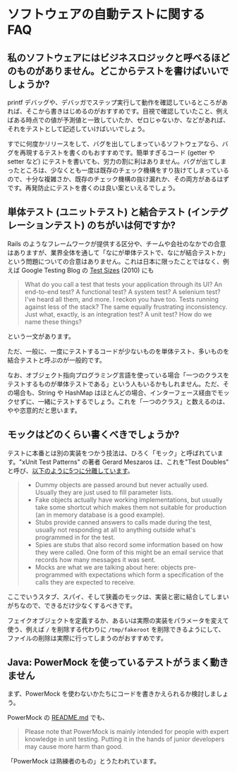 # ソフトウェアの自動テストに関する FAQ

## 私のソフトウェアにはビジネスロジックと呼べるほどのものがありません。どこからテストを書けばいいでしょうか?

printf デバッグや、デバッガでステップ実行して動作を確認しているところがあれば、そこから書きはじめるのがおすすめです。目視で確認していたこと、例えばある時点での値が予測値と一致していたか、ゼロじゃないか、などがあれば、それをテストとして記述していけばいいでしょう。

すでに何度かリリースをして、バグを出してしまっているソフトウェアなら、バグを再現するテストを書くのもおすすめです。簡単すぎるコード (getter や setter など) にテストを書いても、労力の割に利はありません。バグが出てしまったところは、少なくとも一度は既存のチェック機構をすり抜けてしまっているので、十分な複雑さか、既存のチェック機構の抜け漏れか、その両方があるはずです。再発防止にテストを書くのは良い案といえるでしょう。

## 単体テスト (ユニットテスト) と結合テスト (インテグレーションテスト) のちがいは何ですか?

Rails のようなフレームワークが提供する区分や、チームや会社のなかでの合意はありますが、業界全体を通して「なにが単体テストで、なにが結合テストか」という問題についての合意はありません。これは日本に限ったことではなく、例えば Google Testing Blog の [Test Sizes](https://testing.googleblog.com/2010/12/test-sizes.html) (2010) にも

> What do you call a test that tests your application through its UI? An end-to-end test? A functional test? A system test? A selenium test? I’ve heard all them, and more. I reckon you have too. Tests running against less of the stack? The same equally frustrating inconsistency. Just what, exactly, is an integration test? A unit test? How do we name these things?

という一文があります。

ただ、一般に、一度にテストするコードが少ないものを単体テスト、多いものを結合テストと呼ぶのが一般的です。

なお、オブジェクト指向プログラミング言語を使っている場合「一つのクラスをテストするものが単体テストである」という人もいるかもしれません。ただ、その場合も、String や HashMap はほとんどの場合、インターフェース経由でモックせずに、一緒にテストするでしょう。これを「一つのクラス」と数えるのは、やや恣意的だと思います。

## モックはどのくらい書くべきでしょうか?

テストに本番とは別の実装をつかう技法は、ひろく「モック」と呼ばれています。"xUnit Test Patterns" の著者 Gerard Meszaros は、これを"Test Doubles" と呼び、[以下のように5つに分離しています](https://martinfowler.com/articles/mocksArentStubs.html#TheDifferenceBetweenMocksAndStubs)。

> - Dummy objects are passed around but never actually used. Usually they are just used to fill parameter lists.
> - Fake objects actually have working implementations, but usually take some shortcut which makes them not suitable for production (an in memory database is a good example).
> - Stubs provide canned answers to calls made during the test, usually not responding at all to anything outside what's programmed in for the test.
> - Spies are stubs that also record some information based on how they were called. One form of this might be an email service that records how many messages it was sent.
> - Mocks are what we are talking about here: objects pre-programmed with expectations which form a specification of the calls they are expected to receive.

ここでいうスタブ、スパイ、そして狭義のモックは、実装と密に結合してしまいがちなので、できるだけ少なくするべきです。

フェイクオブジェクトを定義するか、あるいは実際の実装をパラメータを変えて使う、例えば `/` を削除する代わりに `/tmp/fakeroot` を削除できるようにして、ファイルの削除は実際に行ってしまうのがおすすめです。

## Java: PowerMock を使っているテストがうまく動きません

まず、PowerMock を使わないかたちにコードを書きかえられるか検討しましょう。

PowerMock の [README.md](https://github.com/powermock/powermock) でも、

> Please note that PowerMock is mainly intended for people with expert knowledge in unit testing. Putting it in the hands of junior developers may cause more harm than good.

「PowerMock は熟練者のもの」とうたわれています。
